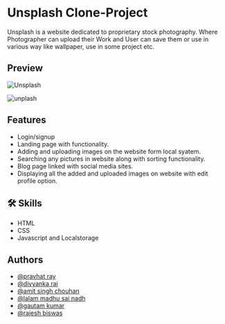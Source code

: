 # Unsplash Clone-Project
Unsplash is a website dedicated to proprietary stock photography. Where Photographer can upload their Work and
User can save them or use in various way like wallpaper, use in some project etc.

## Preview
![Unsplash](https://user-images.githubusercontent.com/47365524/195563772-18592891-24c2-4e2c-b257-f03ca111d15e.png)

![unplash](https://user-images.githubusercontent.com/47365524/195563126-e9478c46-c7fc-402c-be0e-3637c9c9476d.png)


## Features
- Login/signup
- Landing page with functionality.
- Adding and uploading images on the website form local syatem.
- Searching any pictures in website along with sorting functionality.
- Blog page linked with social media sites.
- Displaying all the added and uploaded images on website with edit profile option.

## 🛠 Skills
- HTML
- CSS
- Javascript and Localstorage

## Authors
- [@pravhat ray](https://github.com/pravhatray)
- [@divyanka rai](https://github.com/DivyankaRai)
- [@amit singh chouhan](https://github.com/amitchouhan948)
- [@lalam madhu sai nadh](https://github.com/Madhusainadh)
- [@gautam kumar](https://github.com/Tonystark102)
- [@rajesh biswas](https://github.com/Biswasraj)
